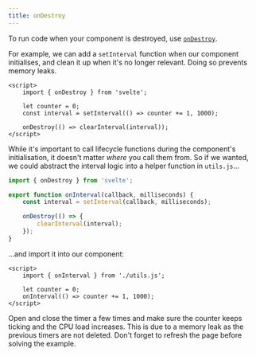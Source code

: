 ```yaml
---
title: onDestroy
---
```


To run code when your component is destroyed, use [`onDestroy`]($docs#run-time-svelte-ondestroy).

For example, we can add a `setInterval` function when our component initialises, and clean it up when it's no longer relevant. Doing so prevents memory leaks.

```svelte
<script>
	import { onDestroy } from 'svelte';

	let counter = 0;
	const interval = setInterval(() => counter += 1, 1000);

	onDestroy(() => clearInterval(interval));
</script>
```

While it's important to call lifecycle functions during the component's initialisation, it doesn't matter _where_ you call them from. So if we wanted, we could abstract the interval logic into a helper function in `utils.js`...

```js
import { onDestroy } from 'svelte';

export function onInterval(callback, milliseconds) {
	const interval = setInterval(callback, milliseconds);

	onDestroy(() => {
		clearInterval(interval);
	});
}
```

...and import it into our component:

```svelte
<script>
	import { onInterval } from './utils.js';

	let counter = 0;
	onInterval(() => counter += 1, 1000);
</script>
```

Open and close the timer a few times and make sure the counter keeps ticking and the CPU load increases. This is due to a memory leak as the previous timers are not deleted. Don't forget to refresh the page before solving the example.
